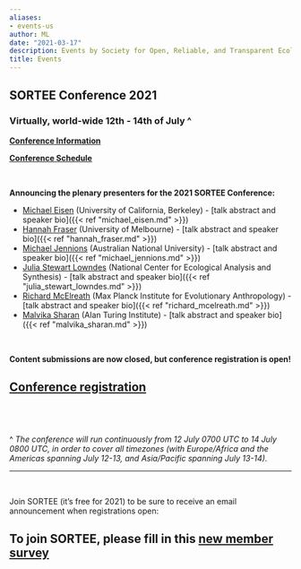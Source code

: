 ```yaml
---
aliases:
- events-us
author: ML
date: "2021-03-17"
description: Events by Society for Open, Reliable, and Transparent Ecology and Evolutionary biology (SORTEE)
title: Events
---
```


## SORTEE Conference 2021   
### Virtually, world-wide 12th - 14th of July ^

**[Conference Information](https://docs.google.com/document/d/1o1te1bfm_QyM-06Au7KoGwU0GFo-peDMUhzccD0IAhI/edit?usp=sharing)**

**[Conference Schedule](https://docs.google.com/spreadsheets/d/1VS14jKmCFJoiHFXMZ74qLA-IvwU_A9rn1SSNVGVkdMk/edit?usp=sharing)**

&nbsp;
&nbsp;

**Announcing the plenary presenters for the 2021 SORTEE Conference:**

* [Michael Eisen](http://www.eisenlab.org/) (University of California, Berkeley) - [talk abstract and speaker bio]({{< ref "michael_eisen.md" >}})       
* [Hannah Fraser](https://hsfraser.wordpress.com/) (University of Melbourne) - [talk abstract and speaker bio]({{< ref "hannah_fraser.md" >}})    
* [Michael Jennions](http://thejennionslab.weebly.com/) (Australian National University) - [talk abstract and speaker bio]({{< ref "michael_jennions.md" >}})        
* [Julia Stewart Lowndes](https://jules32.github.io/) (National Center for Ecological Analysis and Synthesis) - [talk abstract and speaker bio]({{< ref "julia_stewart_lowndes.md" >}})        
* [Richard McElreath](https://xcelab.net/rm/) (Max Planck Institute for Evolutionary Anthropology) - [talk abstract and speaker bio]({{< ref "richard_mcelreath.md" >}})    
* [Malvika Sharan](https://malvikasharan.github.io/) (Alan Turing Institute) - [talk abstract and speaker bio]({{< ref "malvika_sharan.md" >}})  

&nbsp;

**Content submissions are now closed, but conference registration is open!**   

## [Conference registration](https://www.eventbrite.co.uk/e/sortee-conference-2021-registration-154693776249)   


&nbsp;
--------------------------------------------------------------------------------------------------------------------

^  *The conference will run continuously from 12 July 0700 UTC to 14 July 0800 UTC, in order to cover all timezones (with Europe/Africa and the Americas spanning July 12-13, and Asia/Pacific spanning July 13-14).*     

--------------------------------------------------------------------------------------------------------------------

&nbsp;

Join SORTEE (it’s free for 2021) to be sure to receive an email announcement when registrations open: 

## To join SORTEE, please fill in this [new member survey](https://whitmancollege.qualtrics.com/jfe/form/SV_erj9dfYpaGDqolM)    

&nbsp;




